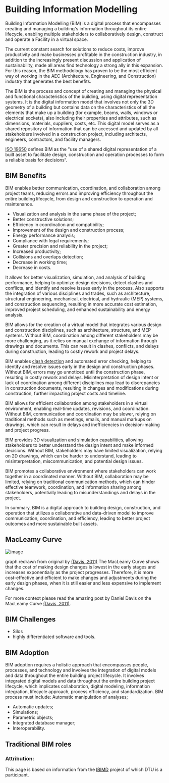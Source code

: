 # Building Information Modelling

Building Information Modelling (BIM) is a digital process that encompasses creating and managing a building's information throughout its entire lifecycle, enabling multiple stakeholders to collaboratively design, construct and operate a Facility in a virtual space.

The current constant search for solutions to reduce costs, improve productivity and make businesses profitable in the construction industry, in addition to the increasingly present discussion and application of sustainability, made all areas find technology a strong ally in this expansion. For this reason, the BIM methodology has proven to be the most efficient way of working in the AEC (Architecture, Engineering, and Construction) industry that generates the best benefits.​

The BIM is the process and concept of creating and managing the physical and functional characteristics of the building, using digital representation systems. It is the digital information model that involves not only the 3D geometry of a building but contains data on the characteristics of all the elements that make up a building (for example, beams, walls, windows or electrical sockets), also including their properties and attributes, such as dimensions, materials, suppliers, costs, etc. This digital model serves as a shared repository of information that can be accessed and updated by all stakeholders involved in a construction project, including architects, engineers, contractors, and facility managers.

[ISO 19650] defines BIM as the "use of a shared digital representation of a built asset to facilitate design, construction and operation processes to form a reliable basis for decisions“. 

## BIM Benefits
BIM enables better communication, coordination, and collaboration among project teams, reducing errors and improving efficiency throughout the entire building lifecycle, from design and construction to operation and maintenance. ​

* Visualization and analysis in the same phase of the project;​
* Better constructive solutions;​
* Efficiency in coordination and compatibility;​
* Improvement of the design and construction process;​
* Energy performance analysis;​
* Compliance with legal requirements;​
* Greater precision and reliability in the project;​
* Increased productivity;​
* Collisions and overlaps detection;​
* Decrease in working time;​
* Decrease in costs.​

It allows for better visualization, simulation, and analysis of building performance, helping to optimize design decisions, detect clashes and conflicts, and identify and resolve issues early in the process. Also supports the integration of various disciplines and trades, such as architecture, structural engineering, mechanical, electrical, and hydraulic (MEP) systems, and construction sequencing, resulting in more accurate cost estimation, improved project scheduling, and enhanced sustainability and energy analysis.​

BIM allows for the creation of a virtual model that integrates various design and construction disciplines, such as architecture, structure, and MEP systems. Without BIM, coordination among different stakeholders may be more challenging, as it relies on manual exchange of information through drawings and documents. This can result in clashes, conflicts, and delays during construction, leading to costly rework and project delays.​

BIM enables [clash detection] and automated error checking, helping to identify and resolve issues early in the design and construction phases. Without BIM, errors may go unnoticed until the construction phase, resulting in costly rework and delays. Misinterpretation of design intent or lack of coordination among different disciplines may lead to discrepancies in construction documents, resulting in changes and modifications during construction, further impacting project costs and timeline.​

BIM allows for efficient collaboration among stakeholders in a virtual environment, enabling real-time updates, revisions, and coordination. Without BIM, communication and coordination may be slower, relying on traditional methods such as meetings, emails, and manual markups on drawings, which can result in delays and inefficiencies in decision-making and project progress.​

BIM provides 3D visualization and simulation capabilities, allowing stakeholders to better understand the design intent and make informed decisions. Without BIM, stakeholders may have limited visualization, relying on 2D drawings, which can be harder to understand, leading to misinterpretation, miscommunication, and potential design issues.​

BIM promotes a collaborative environment where stakeholders can work together in a coordinated manner. Without BIM, collaboration may be limited, relying on traditional communication methods, which can hinder effective teamwork, coordination, and information sharing among stakeholders, potentially leading to misunderstandings and delays in the project.

In summary, BIM is a digital approach to building design, construction, and operation that utilizes a collaborative and data-driven model to improve communication, coordination, and efficiency, leading to better project outcomes and more sustainable built assets.

## MacLeamy Curve
![image](https://github.com/timmcginley/41934/assets/1415855/e428adae-b332-47f9-b889-4ad9ca71c03a)

graph redrawn from original by [(Davis, 2011)]
The MacLeamy Curve shows that the cost of making design changes is lowest in the early stages and increases exponentially as the project progresses. Therefore, it is more cost-effective and efficient to make changes and adjustments during the early design phases, when it is still easier and less expensive to implement changes.

For more context please read the amazing post by Daniel Davis on the MacLeamy Curve [(Davis, 2011)].


## BIM Challenges

* Silos
* highly differentiated software and tools.

## BIM Adoption
BIM adoption requires a holistic approach that encompasses people, processes, and technology and involves the integration of digital models and data throughout the entire building project lifecycle. It involves integrated digital models and data throughout the entire building project lifecycle, which implicates collaboration, digital modeling, information integration, lifecycle approach, process efficiency, and standardization. BIM process must include:
Automatic manipulation of analyses;​
* Automatic updates;​
* Simulations;​
* Parametric objects;​
* Integrated database manager;​
* Interoperability.

## Traditional BIM roles

### Attribution:
This page is based on information from the [IBIMD](https://www.ct.upt.ro/IBIMD/) project of which DTU is a participant.


[ISO 19650]: /Concepts/ISO19650
[clash detection]: /Concepts
[(Davis, 2011)]: https://www.danieldavis.com/macleamy/
